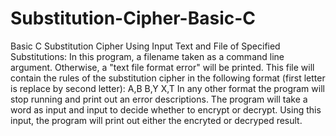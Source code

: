 # Substitution-Cipher-Basic-C
Basic C Substitution Cipher Using Input Text and File of Specified Substitutions:
In this program, a filename taken as a command line argument. Otherwise, a "text file format error" will be printed.
This file will contain the rules of the substitution cipher in the following format (first letter is replace by second letter): 
A,B
B,Y 
X,T
In any other format the program will stop running and print out an error descriptions. 
The program will take a word as input and input to decide whether to encrypt or decrypt. 
Using this input, the program will print out either the encryted or decryped result.
